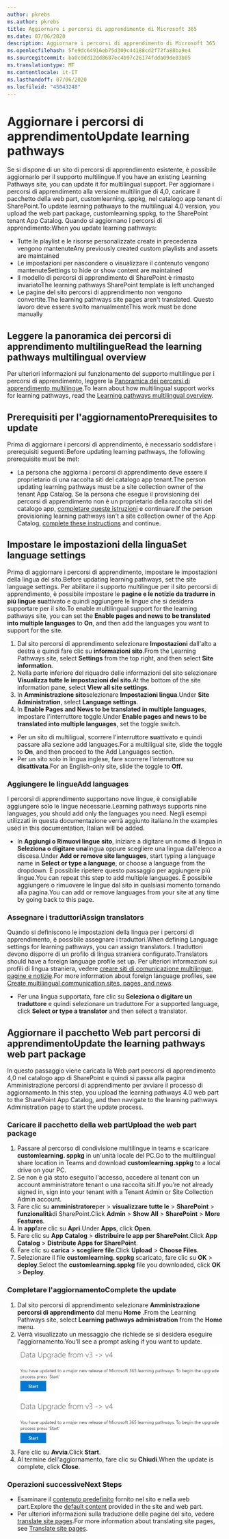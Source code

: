 ```yaml
---
author: pkrebs
ms.author: pkrebs
title: Aggiornare i percorsi di apprendimento di Microsoft 365
ms.date: 07/06/2020
description: Aggiornare i percorsi di apprendimento di Microsoft 365
ms.openlocfilehash: 5fe9dc64916eb75d309c44188cd2f72fa88ba9e4
ms.sourcegitcommit: ba0cddd12dd8687ec4b97c26174fdda09de83b05
ms.translationtype: MT
ms.contentlocale: it-IT
ms.lasthandoff: 07/06/2020
ms.locfileid: "45043248"
---
```

# <a name="update-learning-pathways"></a><span data-ttu-id="8faea-103">Aggiornare i percorsi di apprendimento</span><span class="sxs-lookup"><span data-stu-id="8faea-103">Update learning pathways</span></span>
<span data-ttu-id="8faea-104">Se si dispone di un sito di percorsi di apprendimento esistente, è possibile aggiornarlo per il supporto multilingue.</span><span class="sxs-lookup"><span data-stu-id="8faea-104">If you have an existing Learning Pathways site, you can update it for multilingual support.</span></span> <span data-ttu-id="8faea-105">Per aggiornare i percorsi di apprendimento alla versione multilingue di 4,0, caricare il pacchetto della web part, customlearning. sppkg, nel catalogo app tenant di SharePoint.</span><span class="sxs-lookup"><span data-stu-id="8faea-105">To update learning pathways to the multilingual 4.0 version, you upload the web part package, customlearning.sppkg, to the SharePoint tenant App Catalog.</span></span> <span data-ttu-id="8faea-106">Quando si aggiornano i percorsi di apprendimento:</span><span class="sxs-lookup"><span data-stu-id="8faea-106">When you update learning pathways:</span></span>  

- <span data-ttu-id="8faea-107">Tutte le playlist e le risorse personalizzate create in precedenza vengono mantenute</span><span class="sxs-lookup"><span data-stu-id="8faea-107">Any previously created custom playlists and assets are maintained</span></span>
- <span data-ttu-id="8faea-108">Le impostazioni per nascondere o visualizzare il contenuto vengono mantenute</span><span class="sxs-lookup"><span data-stu-id="8faea-108">Settings to hide or show content are maintained</span></span>
- <span data-ttu-id="8faea-109">Il modello di percorsi di apprendimento di SharePoint è rimasto invariato</span><span class="sxs-lookup"><span data-stu-id="8faea-109">The learning pathways SharePoint template is left unchanged</span></span>
- <span data-ttu-id="8faea-110">Le pagine del sito percorsi di apprendimento non vengono convertite.</span><span class="sxs-lookup"><span data-stu-id="8faea-110">The learning pathways site pages aren't translated.</span></span> <span data-ttu-id="8faea-111">Questo lavoro deve essere svolto manualmente</span><span class="sxs-lookup"><span data-stu-id="8faea-111">This work must be done manually</span></span>

## <a name="read-the-learning-pathways-multilingual-overview"></a><span data-ttu-id="8faea-112">Leggere la panoramica dei percorsi di apprendimento multilingue</span><span class="sxs-lookup"><span data-stu-id="8faea-112">Read the learning pathways multilingual overview</span></span>
<span data-ttu-id="8faea-113">Per ulteriori informazioni sul funzionamento del supporto multilingue per i percorsi di apprendimento, leggere la [Panoramica dei percorsi di apprendimento multilingue](custom_overview.md).</span><span class="sxs-lookup"><span data-stu-id="8faea-113">To learn about how multilingual support works for learning pathways, read the [Learning pathways multilingual overview](custom_overview.md).</span></span> 

## <a name="prerequisites-to-update"></a><span data-ttu-id="8faea-114">Prerequisiti per l'aggiornamento</span><span class="sxs-lookup"><span data-stu-id="8faea-114">Prerequisites to update</span></span>
<span data-ttu-id="8faea-115">Prima di aggiornare i percorsi di apprendimento, è necessario soddisfare i prerequisiti seguenti:</span><span class="sxs-lookup"><span data-stu-id="8faea-115">Before updating learning pathways, the following prerequisite must be met:</span></span>
- <span data-ttu-id="8faea-116">La persona che aggiorna i percorsi di apprendimento deve essere il proprietario di una raccolta siti del catalogo app tenant.</span><span class="sxs-lookup"><span data-stu-id="8faea-116">The person updating learning pathways must be a site collection owner of the tenant App Catalog.</span></span> <span data-ttu-id="8faea-117">Se la persona che esegue il provisioning dei percorsi di apprendimento non è un proprietario della raccolta siti del catalogo app, [completare queste istruzioni](addappadmin.md) e continuare.</span><span class="sxs-lookup"><span data-stu-id="8faea-117">If the person provisioning learning pathways isn't a site collection owner of the App Catalog, [complete these instructions](addappadmin.md) and continue.</span></span> 

## <a name="set-language-settings"></a><span data-ttu-id="8faea-118">Impostare le impostazioni della lingua</span><span class="sxs-lookup"><span data-stu-id="8faea-118">Set language settings</span></span> 
<span data-ttu-id="8faea-119">Prima di aggiornare i percorsi di apprendimento, impostare le impostazioni della lingua del sito.</span><span class="sxs-lookup"><span data-stu-id="8faea-119">Before updating learning pathways, set the site language settings.</span></span> <span data-ttu-id="8faea-120">Per abilitare il supporto multilingue per il sito percorsi di apprendimento, è possibile impostare le **pagine e le notizie da tradurre in più lingue** **su**attivato e quindi aggiungere le lingue che si desidera supportare per il sito.</span><span class="sxs-lookup"><span data-stu-id="8faea-120">To enable multilingual support for the learning pathways site, you can set the **Enable pages and news to be translated into multiple languages** to **On**, and then add the languages you want to support for the site.</span></span>
1.  <span data-ttu-id="8faea-121">Dal sito percorsi di apprendimento selezionare **Impostazioni** dall'alto a destra e quindi fare clic su **informazioni sito**.</span><span class="sxs-lookup"><span data-stu-id="8faea-121">From the Learning Pathways site, select **Settings** from the top right, and then select **Site information**.</span></span>
2.  <span data-ttu-id="8faea-122">Nella parte inferiore del riquadro delle informazioni del sito selezionare **Visualizza tutte le impostazioni del sito**.</span><span class="sxs-lookup"><span data-stu-id="8faea-122">At the bottom of the site information pane, select **View all site settings**.</span></span>
3.  <span data-ttu-id="8faea-123">In **Amministrazione sito**selezionare **Impostazioni lingua**.</span><span class="sxs-lookup"><span data-stu-id="8faea-123">Under **Site Administration**, select **Language settings**.</span></span>
4.  <span data-ttu-id="8faea-124">In **Enable Pages and News to be translated in multiple languages**, impostare l'interruttore toggle.</span><span class="sxs-lookup"><span data-stu-id="8faea-124">Under **Enable pages and news to be translated into multiple languages**, set the toggle switch.</span></span> 
- <span data-ttu-id="8faea-125">Per un sito di multiligual, scorrere l'interruttore **su**attivato e quindi passare alla sezione add languages.</span><span class="sxs-lookup"><span data-stu-id="8faea-125">For a multiligual site, slide the toggle to **On**, and then proceed to the Add Languages section.</span></span> 
- <span data-ttu-id="8faea-126">Per un sito solo in lingua inglese, fare scorrere l'interruttore su **disattivata**.</span><span class="sxs-lookup"><span data-stu-id="8faea-126">For an English-only site, slide the toggle to **Off**.</span></span>

### <a name="add-languages"></a><span data-ttu-id="8faea-127">Aggiungere le lingue</span><span class="sxs-lookup"><span data-stu-id="8faea-127">Add languages</span></span>
<span data-ttu-id="8faea-128">I percorsi di apprendimento supportano nove lingue, è consigliabile aggiungere solo le lingue necessarie.</span><span class="sxs-lookup"><span data-stu-id="8faea-128">Learning pathways supports nine languages, you should add only the languages you need.</span></span> <span data-ttu-id="8faea-129">Negli esempi utilizzati in questa documentazione verrà aggiunto italiano.</span><span class="sxs-lookup"><span data-stu-id="8faea-129">In the examples used in this documentation, Italian will be added.</span></span> 
- <span data-ttu-id="8faea-130">In **Aggiungi o Rimuovi lingue sito**, iniziare a digitare un nome di lingua in **Seleziona o digitare una**lingua oppure scegliere una lingua dall'elenco a discesa.</span><span class="sxs-lookup"><span data-stu-id="8faea-130">Under **Add or remove site languages**, start typing a language name in **Select or type a language**, or choose a language from the dropdown.</span></span> <span data-ttu-id="8faea-131">È possibile ripetere questo passaggio per aggiungere più lingue.</span><span class="sxs-lookup"><span data-stu-id="8faea-131">You can repeat this step to add multiple languages.</span></span> <span data-ttu-id="8faea-132">È possibile aggiungere o rimuovere le lingue dal sito in qualsiasi momento tornando alla pagina.</span><span class="sxs-lookup"><span data-stu-id="8faea-132">You can add or remove languages from your site at any time by going back to this page.</span></span>
 
### <a name="assign-translators"></a><span data-ttu-id="8faea-133">Assegnare i traduttori</span><span class="sxs-lookup"><span data-stu-id="8faea-133">Assign translators</span></span>
<span data-ttu-id="8faea-134">Quando si definiscono le impostazioni della lingua per i percorsi di apprendimento, è possibile assegnare i traduttori.</span><span class="sxs-lookup"><span data-stu-id="8faea-134">When defining Language settings for learning pathways, you can assign translators.</span></span> <span data-ttu-id="8faea-135">I traduttori devono disporre di un profilo di lingua straniera configurato.</span><span class="sxs-lookup"><span data-stu-id="8faea-135">Translators should have a foreign language profile set up.</span></span> <span data-ttu-id="8faea-136">Per ulteriori informazioni sui profili di lingua straniera, vedere [creare siti di comunicazione multilingue, pagine e notizie](https://support.office.com/article/2bb7d610-5453-41c6-a0e8-6f40b3ed750c).</span><span class="sxs-lookup"><span data-stu-id="8faea-136">For more information about foreign language profiles, see [Create multilingual communication sites, pages, and news](https://support.office.com/article/2bb7d610-5453-41c6-a0e8-6f40b3ed750c).</span></span>  
- <span data-ttu-id="8faea-137">Per una lingua supportata, fare clic su **Seleziona o digitare un traduttore** e quindi selezionare un traduttore.</span><span class="sxs-lookup"><span data-stu-id="8faea-137">For a supported language, click **Select or type a translator** and then select a translator.</span></span> 

## <a name="update-the-learning-pathways-web-part-package"></a><span data-ttu-id="8faea-138">Aggiornare il pacchetto Web part percorsi di apprendimento</span><span class="sxs-lookup"><span data-stu-id="8faea-138">Update the learning pathways web part package</span></span>
<span data-ttu-id="8faea-139">In questo passaggio viene caricata la Web part percorsi di apprendimento 4,0 nel catalogo app di SharePoint e quindi si passa alla pagina Amministrazione percorsi di apprendimento per avviare il processo di aggiornamento.</span><span class="sxs-lookup"><span data-stu-id="8faea-139">In this step, you upload the learning pathways 4.0 web part to the SharePoint App Catalog, and then navigate to the learning pathways Administration page to start the update process.</span></span>

### <a name="upload-the-web-part-package"></a><span data-ttu-id="8faea-140">Caricare il pacchetto della web part</span><span class="sxs-lookup"><span data-stu-id="8faea-140">Upload the web part package</span></span>
1.  <span data-ttu-id="8faea-141">Passare al percorso di condivisione multilingue in teams e scaricare **customlearning. sppkg** in un'unità locale del PC.</span><span class="sxs-lookup"><span data-stu-id="8faea-141">Go to the multilingual share location in Teams and download **customlearning.sppkg** to a local drive on your PC.</span></span> 
2.  <span data-ttu-id="8faea-142">Se non è già stato eseguito l'accesso, accedere al tenant con un account amministratore tenant o una raccolta siti.</span><span class="sxs-lookup"><span data-stu-id="8faea-142">If you’re not already signed in, sign into your tenant with a Tenant Admin or Site Collection Admin account.</span></span> 
3.  <span data-ttu-id="8faea-143">Fare clic su **amministratore**per  >  **visualizzare tutte le**  >  **SharePoint**  >  **funzionalità**di SharePoint.</span><span class="sxs-lookup"><span data-stu-id="8faea-143">Click **Admin** > **Show All** > **SharePoint** > **More Features**.</span></span> 
4.  <span data-ttu-id="8faea-144">In **app**fare clic su **Apri**.</span><span class="sxs-lookup"><span data-stu-id="8faea-144">Under **Apps**, click **Open**.</span></span> 
5.  <span data-ttu-id="8faea-145">Fare clic su **App Catalog**  >  **distribuire le app per SharePoint**.</span><span class="sxs-lookup"><span data-stu-id="8faea-145">Click **App Catalog** > **Distribute Apps for SharePoint**.</span></span> 
6.  <span data-ttu-id="8faea-146">Fare clic su **carica**  >  **scegliere file**.</span><span class="sxs-lookup"><span data-stu-id="8faea-146">Click **Upload** > **Choose Files**.</span></span> 
7.  <span data-ttu-id="8faea-147">Selezionare il file **customlearning. sppkg** scaricato, fare clic su **OK**  >  **deploy**.</span><span class="sxs-lookup"><span data-stu-id="8faea-147">Select the **customlearning.sppkg** file you downloaded, click **OK** > **Deploy**.</span></span> 

### <a name="complete-the-update"></a><span data-ttu-id="8faea-148">Completare l'aggiornamento</span><span class="sxs-lookup"><span data-stu-id="8faea-148">Complete the update</span></span>
1.  <span data-ttu-id="8faea-149">Dal sito percorsi di apprendimento selezionare **Amministrazione percorsi di apprendimento** dal menu **Home** .</span><span class="sxs-lookup"><span data-stu-id="8faea-149">From the Learning Pathways site, select **Learning pathways administration** from the **Home** menu.</span></span> 
2.  <span data-ttu-id="8faea-150">Verrà visualizzato un messaggio che richiede se si desidera eseguire l'aggiornamento.</span><span class="sxs-lookup"><span data-stu-id="8faea-150">You’ll see a prompt asking if you want to update.</span></span> 
<span data-ttu-id="8faea-151">![custom_update_adminprompt_ml.png](media/custom_update_adminprompt_ml.png)</span><span class="sxs-lookup"><span data-stu-id="8faea-151">![custom_update_adminprompt_ml.png](media/custom_update_adminprompt_ml.png)</span></span>
3.  <span data-ttu-id="8faea-152">Fare clic su **Avvia**.</span><span class="sxs-lookup"><span data-stu-id="8faea-152">Click **Start**.</span></span> 
4. <span data-ttu-id="8faea-153">Al termine dell'aggiornamento, fare clic su **Chiudi**.</span><span class="sxs-lookup"><span data-stu-id="8faea-153">When the update is complete, click **Close**.</span></span> 

### <a name="next-steps"></a><span data-ttu-id="8faea-154">Operazioni successive</span><span class="sxs-lookup"><span data-stu-id="8faea-154">Next Steps</span></span>
- <span data-ttu-id="8faea-155">Esaminare il [contenuto predefinito](custom_exploresite.md) fornito nel sito e nella web part.</span><span class="sxs-lookup"><span data-stu-id="8faea-155">Explore the [default content](custom_exploresite.md) provided in the site and web part.</span></span>
- <span data-ttu-id="8faea-156">Per ulteriori informazioni sulla traduzione delle pagine del sito, vedere [translate site pages](custom_translate_page_ml.md).</span><span class="sxs-lookup"><span data-stu-id="8faea-156">For more information about translating site pages, see [Translate site pages](custom_translate_page_ml.md).</span></span> 

